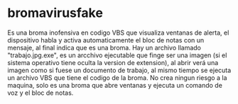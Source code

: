 # bromavirusfake
Es una broma inofensiva en codigo VBS que visualiza ventanas de alerta, el dispositivo habla y activa automaticamente el bloc de notas con un mensaje, al final indica que es una broma.
Hay un archivo llamado "trabajo.jpg.exe", es un arcchivo ejecutable que finge ser una imagen (si el sistema operativo tiene oculta la version de extension), al abrir verá una imagen
como si fuese un documento de trabajo, al mismo tiempo se ejecuta un archivo VBS que tiene el codigo de la broma. No crea ningun riesgo a la maquina, solo es una broma que abre ventanas
y ejecuta un comando de voz y el bloc de notas.
